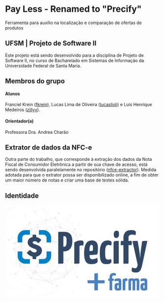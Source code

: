 # Pay Less - Renamed to "Precify"

Ferramenta para auxílio na localização e comparação de ofertas de produtos

## UFSM | Projeto de Software II
Este projeto está sendo desenvolvido para a disciplina de Projeto de Software II, no curso de Bacharelado em Sistemas de Informação da Universidade Federal de Santa Maria.

## Membros do grupo
#### Alunos 
Franciel Krein ([fkrein](https://github.com/fkrein)), Lucas Lima de Oliveira ([lucaslioli](https://github.com/lucaslioli)) e Luis Henrique Medeiros ([zillyy](https://github.com/zillyy)).
#### Orientador(a)
Professora Dra. Andrea Charão

## Extrator de dados da NFC-e
Outra parte do trabalho, que corresponde à extração dos dados da Nota Fiscal de Consumidor Eletrônica a partir de sua chave de acesso, está sendo desenvolvida paralelamente no repositório ([nfce-extractor](https://github.com/lucaslioli/nfce-extractor)). Medida adotada para que o extrator possa ser disponibilizado online, a fim de obter um maior número de notas e criar uma base de testes sólida.

## Identidade

![logo](https://raw.githubusercontent.com/lucaslioli/payless/master/resources/android/splash/drawable-land-hdpi-screen.png)
